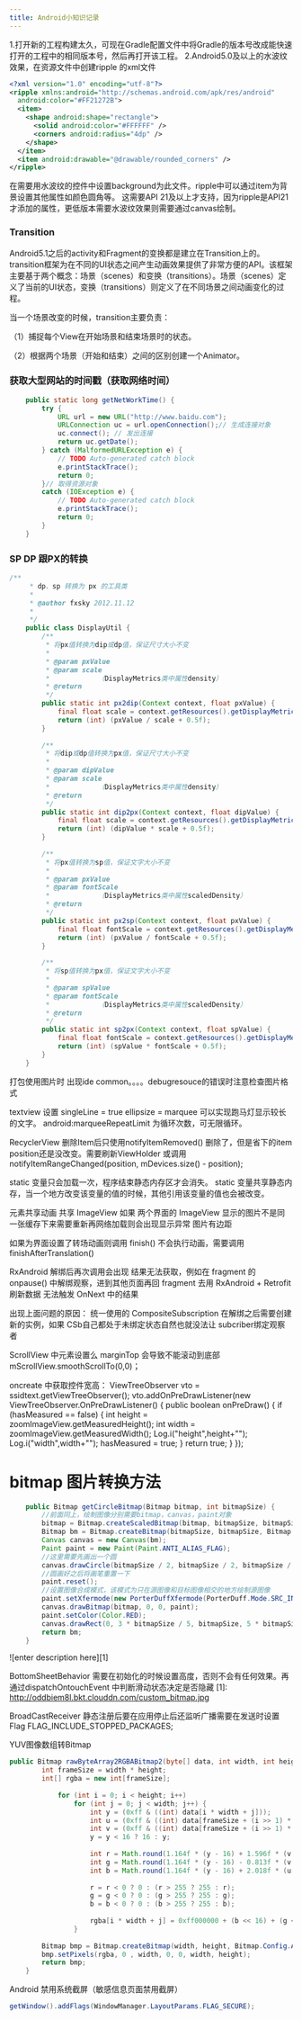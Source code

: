 ```yaml
---
title: Android小知识记录
---
```


1.打开新的工程构建太久，可现在Gradle配置文件中将Gradle的版本号改成能快速打开的工程中的相同版本号，然后再打开该工程。
2.Android5.0及以上的水波纹效果，在资源文件中创建ripple 的xml文件

``` xml
<?xml version="1.0" encoding="utf-8"?>
<ripple xmlns:android="http://schemas.android.com/apk/res/android"
  android:color="#FF21272B">
  <item>
    <shape android:shape="rectangle">
      <solid android:color="#FFFFFF" />
      <corners android:radius="4dp" />
    </shape>
  </item>
  <item android:drawable="@drawable/rounded_corners" />
</ripple>
```
在需要用水波纹的控件中设置background为此文件。ripple中可以通过item为背景设置其他属性如颜色圆角等。
这需要API 21及以上才支持，因为ripple是API21才添加的属性，更低版本需要水波纹效果则需要通过canvas绘制。

### Transition
Android5.1之后的activity和Fragment的变换都是建立在Transition上的。transition框架为在不同的UI状态之间产生动画效果提供了非常方便的API。该框架主要基于两个概念：场景（scenes）和变换（transitions）。场景（scenes）定义了当前的UI状态，变换（transitions）则定义了在不同场景之间动画变化的过程。

当一个场景改变的时候，transition主要负责：

（1）捕捉每个View在开始场景和结束场景时的状态。

（2）根据两个场景（开始和结束）之间的区别创建一个Animator。

### 获取大型网站的时间戳（获取网络时间）
``` java
    public static long getNetWorkTime() {
        try {
            URL url = new URL("http://www.baidu.com");
            URLConnection uc = url.openConnection();// 生成连接对象
            uc.connect(); // 发出连接
            return uc.getDate();
        } catch (MalformedURLException e) {
            // TODO Auto-generated catch block
            e.printStackTrace();
            return 0;
        }// 取得资源对象
        catch (IOException e) {
            // TODO Auto-generated catch block
            e.printStackTrace();
            return 0;
        }
    }
```
### SP DP 跟PX的转换
``` java
/** 
     * dp、sp 转换为 px 的工具类 
     *  
     * @author fxsky 2012.11.12 
     * 
     */  
    public class DisplayUtil {  
        /** 
         * 将px值转换为dip或dp值，保证尺寸大小不变 
         *  
         * @param pxValue 
         * @param scale 
         *            （DisplayMetrics类中属性density） 
         * @return 
         */  
        public static int px2dip(Context context, float pxValue) {  
            final float scale = context.getResources().getDisplayMetrics().density;  
            return (int) (pxValue / scale + 0.5f);  
        }  
      
        /** 
         * 将dip或dp值转换为px值，保证尺寸大小不变 
         *  
         * @param dipValue 
         * @param scale 
         *            （DisplayMetrics类中属性density） 
         * @return 
         */  
        public static int dip2px(Context context, float dipValue) {  
            final float scale = context.getResources().getDisplayMetrics().density;  
            return (int) (dipValue * scale + 0.5f);  
        }  
      
        /** 
         * 将px值转换为sp值，保证文字大小不变 
         *  
         * @param pxValue 
         * @param fontScale 
         *            （DisplayMetrics类中属性scaledDensity） 
         * @return 
         */  
        public static int px2sp(Context context, float pxValue) {  
            final float fontScale = context.getResources().getDisplayMetrics().scaledDensity;  
            return (int) (pxValue / fontScale + 0.5f);  
        }  
      
        /** 
         * 将sp值转换为px值，保证文字大小不变 
         *  
         * @param spValue 
         * @param fontScale 
         *            （DisplayMetrics类中属性scaledDensity） 
         * @return 
         */  
        public static int sp2px(Context context, float spValue) {  
            final float fontScale = context.getResources().getDisplayMetrics().scaledDensity;  
            return (int) (spValue * fontScale + 0.5f);  
        }  
    }  
```

打包使用图片时 出现ide common。。。。debugresouce的错误时注意检查图片格式

textview 设置 singleLine = true   ellipsize = marquee 可以实现跑马灯显示较长的文字。 android:marqueeRepeatLimit  为循环次数，可无限循环。

RecyclerView 删除Item后只使用notifyItemRemoved() 删除了，但是省下的item position还是没改变。需要刷新ViewHolder 或调用notifyItemRangeChanged(position, mDevices.size() - position);

static 变量只会加载一次，程序结束静态内存区才会消失。
static 变量共享静态内存，当一个地方改变该变量的值的时候，其他引用该变量的值也会被改变。

元素共享动画 共享 ImageView 如果 两个界面的 ImageView 显示的图片不是同一张缓存下来需要重新再网络加载则会出现显示异常 图片有边距

如果为界面设置了转场动画则调用 finish() 不会执行动画，需要调用 finishAfterTranslation()

RxAndroid 解绑后再次调用会出现 结果无法获取，例如在 fragment 的 onpause() 中解绑观察，进到其他页面再回 fragment 去用 RxAndroid + Retrofit 刷新数据 无法触发 OnNext 中的结果

出现上面问题的原因：
统一使用的 CompositeSubscription 在解绑之后需要创建新的实例，如果 CSb自己都处于未绑定状态自然也就没法让 subcriber绑定观察者

ScrollView 中元素设置么 marginTop 会导致不能滚动到底部 mScrollView.smoothScrollTo(0,0)；

oncreate 中获取控件宽高：
        ViewTreeObserver vto = ssidtext.getViewTreeObserver();
        vto.addOnPreDrawListener(new ViewTreeObserver.OnPreDrawListener() {
            public boolean onPreDraw() {
             if (hasMeasured == false)
                {
                    int height = zoomImageView.getMeasuredHeight();
                    int width = zoomImageView.getMeasuredWidth();
                    Log.i("height",height+"");
                    Log.i("width",width+"");
                    hasMeasured = true;
                }
                return true;
            }
        });
		
# bitmap 图片转换方法
``` java
	public Bitmap getCircleBitmap(Bitmap bitmap, int bitmapSize) {
        //前面同上，绘制图像分别需要bitmap，canvas，paint对象
        bitmap = Bitmap.createScaledBitmap(bitmap, bitmapSize, bitmapSize, true);
        Bitmap bm = Bitmap.createBitmap(bitmapSize, bitmapSize, Bitmap.Config.ARGB_8888);
        Canvas canvas = new Canvas(bm);
        Paint paint = new Paint(Paint.ANTI_ALIAS_FLAG);
        //这里需要先画出一个圆
        canvas.drawCircle(bitmapSize / 2, bitmapSize / 2, bitmapSize / 2, paint);
        //圆画好之后将画笔重置一下
        paint.reset();
        //设置图像合成模式，该模式为只在源图像和目标图像相交的地方绘制源图像
        paint.setXfermode(new PorterDuffXfermode(PorterDuff.Mode.SRC_IN));
        canvas.drawBitmap(bitmap, 0, 0, paint);
        paint.setColor(Color.RED);
        canvas.drawRect(0, 3 * bitmapSize / 5, bitmapSize, 5 * bitmapSize / 6, paint);
        return bm;
    }
```
	
![enter description here][1]

BottomSheetBehavior 需要在初始化的时候设置高度，否则不会有任何效果。再通过dispatchOntouchEvent 中判断滑动状态决定是否隐藏
  [1]: http://oddbiem8l.bkt.clouddn.com/custom_bitmap.jpg
  
BroadCastReceiver 静态注册后要在应用停止后还监听广播需要在发送时设置 Flag FLAG_INCLUDE_STOPPED_PACKAGES;

YUV图像数组转Bitmap
``` java
public Bitmap rawByteArray2RGBABitmap2(byte[] data, int width, int height) {  
        int frameSize = width * height;  
        int[] rgba = new int[frameSize];  
  
            for (int i = 0; i < height; i++)  
                for (int j = 0; j < width; j++) {  
                    int y = (0xff & ((int) data[i * width + j]));  
                    int u = (0xff & ((int) data[frameSize + (i >> 1) * width + (j & ~1) + 0]));  
                    int v = (0xff & ((int) data[frameSize + (i >> 1) * width + (j & ~1) + 1]));  
                    y = y < 16 ? 16 : y;  
  
                    int r = Math.round(1.164f * (y - 16) + 1.596f * (v - 128));  
                    int g = Math.round(1.164f * (y - 16) - 0.813f * (v - 128) - 0.391f * (u - 128));  
                    int b = Math.round(1.164f * (y - 16) + 2.018f * (u - 128));  
  
                    r = r < 0 ? 0 : (r > 255 ? 255 : r);  
                    g = g < 0 ? 0 : (g > 255 ? 255 : g);  
                    b = b < 0 ? 0 : (b > 255 ? 255 : b);  
  
                    rgba[i * width + j] = 0xff000000 + (b << 16) + (g << 8) + r;  
                }  
  
        Bitmap bmp = Bitmap.createBitmap(width, height, Bitmap.Config.ARGB_8888);  
        bmp.setPixels(rgba, 0 , width, 0, 0, width, height);  
        return bmp;  
    }  

```
Android 禁用系统截屏（敏感信息页面禁用截屏）
``` java
getWindow().addFlags(WindowManager.LayoutParams.FLAG_SECURE);
```